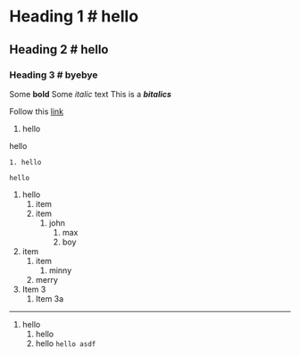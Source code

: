  # Heading 1 # hello
## Heading 2 # hello
### Heading 3 # byebye
Some **bold**
Some *italic* text
This is a ***bitalics***

Follow this [link](https://www.example.com)
1. hello 

hello


    1. hello
    
```
hello
```

1. hello
    1. item
    10. item
        1. john
            1. max
            10. boy
1. item
    1. item
        1. minny
    4. merry
1. Item 3
    1. Item 3a
---
1. hello
    1. hello
    30. hello
`hello
asdf`